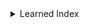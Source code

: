 <!--  -->
  <details class="main-item">
    <summary>Learned Index</summary>
    <p>
        A database index is a data structure that improves data retrieval by linking database keys to their storage positions. Learned indexes replace traditional structures like B-Trees with ML models that predict storage locations based on database keys.
        For more information, check out the <a href="https://dl.acm.org/doi/pdf/10.1145/3183713.3196909">paper</a>.
    </p>
    
    <details class="nested-item">
      <summary>Neural Network</summary>
            <details class="nested-item">
        <summary>Original Paper</summary>
        <p>
        The original paper introduces Recursive Model Index (RMI), a framework that leverages a set of machine learning models to construct a hierarchical graph. The final implementation opts for linear models instead of neural networks to enhance execution performance. The initial naive design employs a two-layer fully connected neural network with 32 neurons. However, training a neural network to accurately model the database proves to be challenging.
        </p>
      </details>

    <details class="nested-item">
        <summary>Our Implementation</summary>
        <p>
          We use neural networks to learn database index. We have two sizes of neural networks:<br>
          1. LINN (Lightweight Neural Network):<br>
            - Width: 128 neurons per hidden layer.<br>
            - Depth: 4 layers (3 fully connected layers followed by ReLU activations and 1 output layer).<br>
        2. DeepLINN (Deep Lightweight Neural Network):<br>
            - Width: 128 neurons per hidden layer.<br>
            - Depth: 6 layers (5 fully connected layers with ReLU activations).<br><br>
          
           We face the same challenge as the original paper. We train the models via a 
          <a href="https://naizhengtan.github.io/doc/papers/building23wei.pdf">training-verification loop</a>.
          </p>
      </details>


    <details class="nested-item">
      <summary>Specification</summary>
      <p>
      All predicted data locations are error-bounded.
      </p>
    </details>

    <details class="nested-item">
  <summary>Performance of the Verifier</summary>
  <table border="1">
    <thead>
        <tr>
            <th>Verifier</th>
            <th>Type</th>
            <th>Safe</th>
            <th>Unsafe</th>
            <th>Time</th>
            <th>Timeout</th>
        </tr>
    </thead>
    <tbody>
        <tr>
            <td>abcrown</td>
            <td>lindex_0</td>
            <td>10</td>
            <td>0</td>
            <td>3.12916079</td>
            <td>0</td>
        </tr>
        <tr>
            <td>marabou</td>
            <td>lindex_0</td>
            <td>10</td>
            <td>0</td>
            <td>0.621874303</td>
            <td>0</td>
        </tr>
        <tr>
            <td>abcrown</td>
            <td>lindex_1</td>
            <td>10</td>
            <td>0</td>
            <td>6.74826283</td>
            <td>0</td>
        </tr>
        <tr>
            <td>abcrown</td>
            <td>lindex_2</td>
            <td>10</td>
            <td>0</td>
            <td>72.5362575</td>
            <td>0</td>
        </tr>
        <tr>
            <td>abcrown</td>
            <td>lindex_deep_0</td>
            <td>10</td>
            <td>0</td>
            <td>3.16443444</td>
            <td>0</td>
        </tr>
        <tr>
            <td>marabou</td>
            <td>lindex_deep_0</td>
            <td>10</td>
            <td>0</td>
            <td>1.201228401</td>
            <td>0</td>
        </tr>
        <tr>
            <td>abcrown</td>
            <td>lindex_deep_1</td>
            <td>10</td>
            <td>0</td>
            <td>7.58243066</td>
            <td>0</td>
        </tr>
        <tr>
            <td>abcrown</td>
            <td>lindex_deep_2</td>
            <td>7</td>
            <td>0</td>
            <td>92.5729578</td>
            <td>3</td>
        </tr>
    </tbody>
</table>

</details>

  </details>
